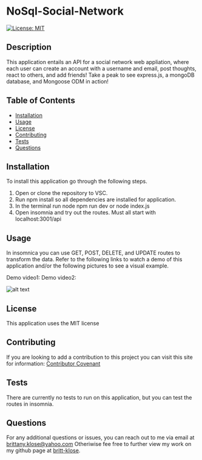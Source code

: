 # NoSql-Social-Network
[![License: MIT](https://img.shields.io/badge/License-MIT-yellow.svg)](https://opensource.org/licenses/MIT)

  ## Description
  This application entails an API for a social network web appliation, where each user can create an account with a username and email, post thoughts, react to others, and add friends! Take a peak to see express.js, a mongoDB database, and Mongoose ODM in action!

  ## Table of Contents

* [Installation](#installation)
* [Usage](#usage)
* [License](#license)
* [Contributing](#contributing)
* [Tests](#tests)
* [Questions](#questions)

## Installation
To install this application go through the following steps. 
1. Open or clone the repository to VSC. 
2. Run npm install so all dependencies are installed for application. 
3. In the terminal run node npm run dev or node index.js
5. Open insomnia and try out the routes. Must all start with localhost:3001/api

## Usage
In insomnica you can use GET, POST, DELETE, and UPDATE routes to transform the data. Refer to the following links to watch a demo of this application and/or the following pictures to see a visual example. 

Demo video1:
Demo video2:

![alt text](/Images/home.png) 


## License
This application uses the MIT license 

## Contributing
If you are looking to add a contribution to this project you can visit this site for information: [Contributor Covenant](https://www.contributor-covenant.org/)

## Tests
There are currently no tests to run on this application, but you can test the routes in insomnia. 

## Questions

For any additional questions or issues, you can reach out to me 
via email at brittany.klose@yahoo.com
Otheriwise fee free to further view my work on my github page at [britt-klose](https://github.com/britt-klose/).